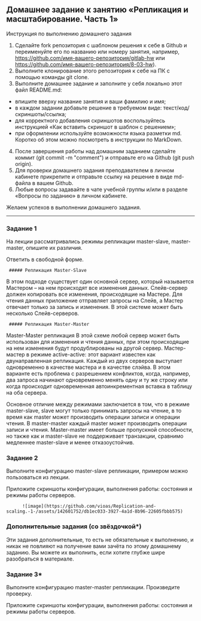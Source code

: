 ## Домашнее задание к занятию «Репликация и масштабирование. Часть 1»
Инструкция по выполнению домашнего задания
1. Сделайте fork репозитория c шаблоном решения к себе в Github и переименуйте его по названию или номеру занятия, например, https://github.com/имя-вашего-репозитория/gitlab-hw или https://github.com/имя-вашего-репозитория/8-03-hw).
2. Выполните клонирование этого репозитория к себе на ПК с помощью команды git clone.
3. Выполните домашнее задание и заполните у себя локально этот файл README.md:
 - впишите вверху название занятия и ваши фамилию и имя;
 - в каждом задании добавьте решение в требуемом виде: текст/код/скриншоты/ссылка;
 - для корректного добавления скриншотов воспользуйтесь инструкцией «Как вставить скриншот в шаблон с решением»;
 - при оформлении используйте возможности языка разметки md. Коротко об этом можно посмотреть в инструкции по MarkDown.
4. После завершения работы над домашним заданием сделайте коммит (git commit -m "comment") и отправьте его на Github (git push origin).
5. Для проверки домашнего задания преподавателем в личном кабинете прикрепите и отправьте ссылку на решение в виде md-файла в вашем Github.
6. Любые вопросы задавайте в чате учебной группы и/или в разделе «Вопросы по заданию» в личном кабинете.

Желаем успехов в выполнении домашнего задания.
_______________

### Задание 1
На лекции рассматривались режимы репликации master-slave, master-master, опишите их различия.

Ответить в свободной форме.

     ##### Репликация Master-Slave
В этом подходе существует один основной сервер, который называется Мастером – на нем происходят все изменения данных. Слейв-сервер должен копировать все изменения, происходящие на Мастере. Для чтения данных приложение отправляет запросы на Слейв, а Мастер отвечает только за запись и изменения. В этой системе может быть несколько Слейв-серверов.

     ##### Репликация Master-Master
Master-Master репликация В этой схеме любой сервер может быть использован для изменения и чтения данных, при этом происходящие на нем изменения будут продублированы на другой сервер. Мастер-мастер в режиме active-active: этот вариант известен как двунаправленная репликация. Каждый из двух серверов выступает одновременно в качестве мастера и в качестве слэйва. В этом варианте есть проблема с разрешением конфликтов, когда, например, два запроса начинают одновременно менять одну и ту же строку или когда происходит одновременная автоинкрементная вставка в таблицу на оба сервера.

Основное отличие между режимами заключается в том, что в режиме master-slave, slave могут только принимать запросы на чтение, в то время как master может производить операции записи и операции чтения. В master-master каждый master может производить операции записи и чтения. Master-master имеет больше пропускной способности, но также как и master-slave не поддерживает транзакции, сравнимо медленнее master-slave и менее отказоустойчив.

### Задание 2
Выполните конфигурацию master-slave репликации, примером можно пользоваться из лекции.

Приложите скриншоты конфигурации, выполнения работы: состояния и режимы работы серверов.

          ![image](https://github.com/vioas/Replication-and-scaling.-1-/assets/142601752/db1ec033-3927-4a1d-8b96-22605fbbb575)


### Дополнительные задания (со звёздочкой*)
Эти задания дополнительные, то есть не обязательные к выполнению, и никак не повлияют на получение вами зачёта по этому домашнему заданию. Вы можете их выполнить, если хотите глубже шире разобраться в материале.

### Задание 3*
Выполните конфигурацию master-master репликации. Произведите проверку.

Приложите скриншоты конфигурации, выполнения работы: состояния и режимы работы серверов.
